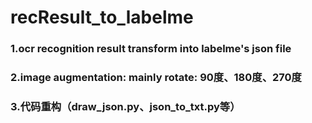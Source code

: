# recResult_to_labelme
### 1.ocr recognition result transform into labelme's json file
### 2.image augmentation: mainly rotate: 90度、180度、270度
### 3.代码重构（draw_json.py、json_to_txt.py等）
